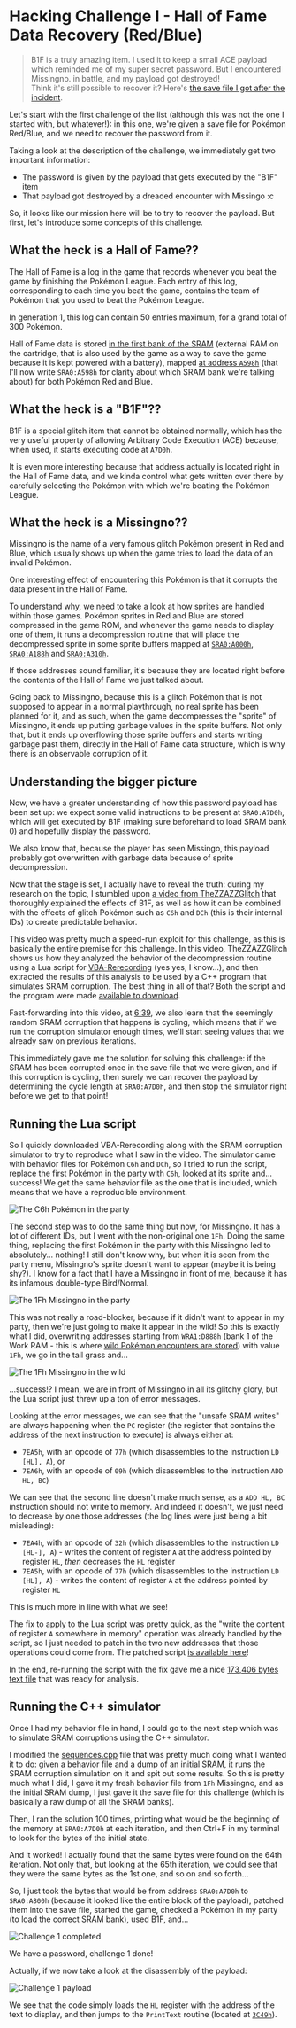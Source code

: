 # Hacking Challenge I - Hall of Fame Data Recovery (Red/Blue)

> B1F is a truly amazing item. I used it to keep a small ACE payload which reminded me of my super secret password. But I encountered Missingno. in battle, and my payload got destroyed!  
> Think it's still possible to recover it? Here's [the save file I got after the incident](https://github.com/zzazzdzz/fools2024/blob/main/hack_challs/files/rest_in_miss_forever_ingno.sav).

Let's start with the first challenge of the list (although this was not the one I started with, but whatever!): in this one, we're given a save file for Pokémon Red/Blue, and we need to recover the password from it.

Taking a look at the description of the challenge, we immediately get two important information:
- The password is given by the payload that gets executed by the "B1F" item
- That payload got destroyed by a dreaded encounter with Missingo :c

So, it looks like our mission here will be to try to recover the payload. But first, let's introduce some concepts of this challenge.

## What the heck is a Hall of Fame??

The Hall of Fame is a log in the game that records whenever you beat the game by finishing the Pokémon League. Each entry of this log, corresponding to each time you beat the game, contains the team of Pokémon that you used to beat the Pokémon League.

In generation 1, this log can contain 50 entries maximum, for a grand total of 300 Pokémon.

Hall of Fame data is stored [in the first bank of the SRAM](https://github.com/pret/pokered/blob/fabe2b3fb3fb5a849c5220298acabbdc9ad30f3b/ram/sram.asm#L9C1-L9C12) (external RAM on the cartridge, that is also used by the game as a way to save the game because it is kept powered with a battery), mapped [at address `A598h`](https://github.com/pret/pokered/blob/b5bf00e104f0254958349d69952e368832de670e/pokered.sym#L17468) (that I'll now write `SRA0:A598h` for clarity about which SRAM bank we're talking about) for both Pokémon Red and Blue.

## What the heck is a "B1F"??

B1F is a special glitch item that cannot be obtained normally, which has the very useful property of allowing Arbitrary Code Execution (ACE) because, when used, it starts executing code at `A7D0h`.

It is even more interesting because that address actually is located right in the Hall of Fame data, and we kinda control what gets written over there by carefully selecting the Pokémon with which we're beating the Pokémon League.

## What the heck is a Missingno??

Missingno is the name of a very famous glitch Pokémon present in Red and Blue, which usually shows up when the game tries to load the data of an invalid Pokémon.

One interesting effect of encountering this Pokémon is that it corrupts the data present in the Hall of Fame.

To understand why, we need to take a look at how sprites are handled within those games. Pokémon sprites in Red and Blue are stored compressed in the game ROM, and whenever the game needs to display one of them, it runs a decompression routine that will place the decompressed sprite in some sprite buffers mapped at [`SRA0:A000h`](https://github.com/pret/pokered/blob/b5bf00e104f0254958349d69952e368832de670e/pokered.sym#L17465), [`SRA0:A188h`](https://github.com/pret/pokered/blob/b5bf00e104f0254958349d69952e368832de670e/pokered.sym#L17466) and [`SRA0:A310h`](https://github.com/pret/pokered/blob/b5bf00e104f0254958349d69952e368832de670e/pokered.sym#L17467).

If those addresses sound familiar, it's because they are located right before the contents of the Hall of Fame we just talked about.

Going back to Missingno, because this is a glitch Pokémon that is not supposed to appear in a normal playthrough, no real sprite has been planned for it, and as such, when the game decompresses the "sprite" of Missingno, it ends up putting garbage values in the sprite buffers. Not only that, but it ends up overflowing those sprite buffers and starts writing garbage past them, directly in the Hall of Fame data structure, which is why there is an observable corruption of it.

## Understanding the bigger picture

Now, we have a greater understanding of how this password payload has been set up: we expect some valid instructions to be present at `SRA0:A7D0h`, which will get executed by B1F (making sure beforehand to load SRAM bank 0) and hopefully display the password.

We also know that, because the player has seen Missingo, this payload probably got overwritten with garbage data because of sprite decompression.

Now that the stage is set, I actually have to reveal the truth: during my research on the topic, I stumbled upon [a video from TheZZAZZGlitch](https://www.youtube.com/watch?v=_-wVsN8rVks) that thoroughly explained the effects of B1F, as well as how it can be combined with the effects of glitch Pokémon such as `C6h` and `DCh` (this is their internal IDs) to create predictable behavior.

This video was pretty much a speed-run exploit for this challenge, as this is basically the entire premise for this challenge. In this video, TheZZAZZGlitch shows us how they analyzed the behavior of the decompression routine using a Lua script for [VBA-Rerecording](https://github.com/TASEmulators/vba-rerecording) (yes yes, I know...), and then extracted the results of this analysis to be used by a C++ program that simulates SRAM corruption. The best thing in all of that? Both the script and the program were made [available to download](https://drive.google.com/drive/u/0/folders/1oZ0EpIWIA0y4QVd9guxaI8caO_k-ReVW).

Fast-forwarding into this video, at [6:39](https://youtu.be/_-wVsN8rVks?si=on9kJ0T7vCixswQT&t=399), we also learn that the seemingly random SRAM corruption that happens is cycling, which means that if we run the corruption simulator enough times, we'll start seeing values that we already saw on previous iterations.

This immediately gave me the solution for solving this challenge: if the SRAM has been corrupted once in the save file that we were given, and if this corruption is cycling, then surely we can recover the payload by determining the cycle length at `SRA0:A7D0h`, and then stop the simulator right before we get to that point!

## Running the Lua script

So I quickly downloaded VBA-Rerecording along with the SRAM corruption simulator to try to reproduce what I saw in the video. The simulator came with behavior files for Pokémon `C6h` and `DCh`, so I tried to run the script, replace the first Pokémon in the party with `C6h`, looked at its sprite and... success! We get the same behavior file as the one that is included, which means that we have a reproducible environment.

![The `C6h` Pokémon in the party](./assets/chall1_party_c6.png)

The second step was to do the same thing but now, for Missingno. It has a lot of different IDs, but I went with the non-original one `1Fh`. Doing the same thing, replacing the first Pokémon in the party with this Missingno led to absolutely... nothing! I still don't know why, but when it is seen from the party menu, Missingno's sprite doesn't want to appear (maybe it is being shy?). I know for a fact that I have a Missingno in front of me, because it has its infamous double-type Bird/Normal.

![The `1Fh` Missingno in the party](./assets/chall1_party_1f.png)

This was not really a road-blocker, because if it didn't want to appear in my party, then we're just going to make it appear in the wild! So this is exactly what I did, overwriting addresses starting from `WRA1:D888h` (bank 1 of the Work RAM - this is where [wild Pokémon encounters are stored](https://datacrystal.romhacking.net/wiki/Pok%C3%A9mon_Red_and_Blue/RAM_map#Wild_Pok%C3%A9mon)) with value `1Fh`, we go in the tall grass and...

![The `1Fh` Missingno in the wild](./assets/chall1_wild_1f.png)

...success!? I mean, we are in front of Missingno in all its glitchy glory, but the Lua script just threw up a ton of error messages.

Looking at the error messages, we can see that the "unsafe SRAM writes" are always happening when the `PC` register (the register that contains the address of the next instruction to execute) is always either at:
- `7EA5h`, with an opcode of `77h` (which disassembles to the instruction `LD [HL], A`), or
- `7EA6h`, with an opcode of `09h` (which disassembles to the instruction `ADD HL, BC`)

We can see that the second line doesn't make much sense, as a `ADD HL, BC` instruction should not write to memory. And indeed it doesn't, we just need to decrease by one those addresses (the log lines were just being a bit misleading):
- `7EA4h`, with an opcode of `32h` (which disassembles to the instruction `LD [HL-], A`) - writes the content of register `A` at the address pointed by register `HL`, _then_ decreases the `HL` register
- `7EA5h`, with an opcode of `77h` (which disassembles to the instruction `LD [HL], A`) - writes the content of register `A` at the address pointed by register `HL`

This is much more in line with what we see!

The fix to apply to the Lua script was pretty quick, as the "write the content of register `A` somewhere in memory" operation was already handled by the script, so I just needed to patch in the two new addresses that those operations could come from. The patched script [is available here](./tools/chall1_sram/sprite_behavior.lua)!

In the end, re-running the script with the fix gave me a nice [173,406 bytes text file](./tools/chall1_sram/behavior.txt) that was ready for analysis.

## Running the C++ simulator

Once I had my behavior file in hand, I could go to the next step which was to simulate SRAM corruptions using the C++ simulator.

I modified the [sequences.cpp](./tools/chall1_sram/sequences.cpp) file that was pretty much doing what I wanted it to do: given a behavior file and a dump of an initial SRAM, it runs the SRAM corruption simulation on it and spit out some results.
So this is pretty much what I did, I gave it my fresh behavior file from `1Fh` Missingno, and as the initial SRAM dump, I just gave it the save file for this challenge (which is basically a raw dump of all the SRAM banks).

Then, I ran the solution 100 times, printing what would be the beginning of the memory at `SRA0:A7D0h` at each iteration, and then Ctrl+F in my terminal to look for the bytes of the initial state. 

And it worked! I actually found that the same bytes were found on the 64th iteration. Not only that, but looking at the 65th iteration, we could see that they were the same bytes as the 1st one, and so on and so forth...

So, I just took the bytes that would be from address `SRA0:A7D0h` to `SRA0:A800h` (because it looked like the entire block of the payload), patched them into the save file, started the game, checked a Pokémon in my party (to load the correct SRAM bank), used B1F, and...

![Challenge 1 completed](./assets/chall1_password.png)

We have a password, challenge 1 done!

Actually, if we now take a look at the disassembly of the payload:

![Challenge 1 payload](./assets/chall1_payload.png)

We see that the code simply loads the `HL` register with the address of the text to display, and then jumps to the `PrintText` routine (located at [`3C49h`](https://github.com/pret/pokered/blob/b5bf00e104f0254958349d69952e368832de670e/pokered_vc.sym#L1021)).
